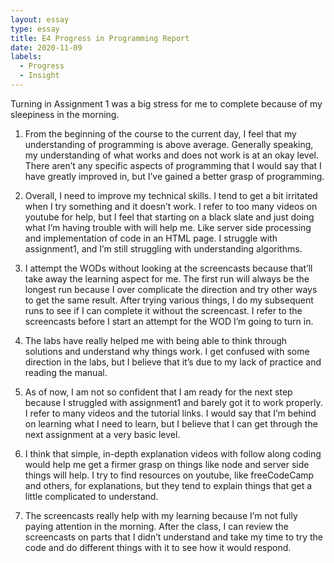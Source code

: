 ```yaml
---
layout: essay
type: essay
title: E4 Progress in Programming Report
date: 2020-11-09
labels:
  - Progress
  - Insight
---
```


Turning in Assignment 1 was a big stress for me to complete because of my sleepiness in the morning. 

1. 	From the beginning of the course to the current day, I feel that my understanding of programming is above average. Generally speaking, my understanding of what works and does not work is at an okay level. There aren’t any specific aspects of programming that I would say that I have greatly improved in, but I’ve gained a better grasp of programming.

2.	Overall, I need to improve my technical skills. I tend to get a bit irritated when I try something and it doesn’t work. I refer to too many videos on youtube for help, but I feel that starting on a black slate and just doing what I’m having trouble with will help me. Like server side processing and implementation of code in an HTML page. I struggle with assignment1, and I’m still struggling with understanding algorithms.

3.	I attempt the WODs without looking at the screencasts because that’ll take away the learning aspect for me. The first run will always be the longest run because I over complicate the direction and try other ways to get the same result. After trying various things, I do my subsequent runs to see if I can complete it without the screencast. I refer to the screencasts before I start an attempt for the WOD I’m going to turn in.

4.	The labs have really helped me with being able to think through solutions and understand why things work. I get confused with some direction in the labs, but I believe that it’s due to my lack of practice and reading the manual. 

5.	As of now, I am not so confident that I am ready for the next step because I struggled with assignment1 and barely got it to work properly. I refer to many videos and the tutorial links. I would say that I’m behind on learning what I need to learn, but I believe that I can get through the next assignment at a very basic level. 

6.	I think that simple, in-depth explanation videos with follow along coding would help me get a firmer grasp on things like node and server side things will help. I try to find resources on youtube, like freeCodeCamp and others, for explanations, but they tend to explain things that get a little complicated to understand. 

7.	The screencasts really help with my learning because I’m not fully paying attention in the morning. After the class, I can review the screencasts on parts that I didn’t understand and take my time to try the code and do different things with it to see how it would respond.
